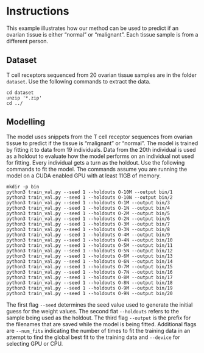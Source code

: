 # Instructions
This example illustrates how our method can be used to predict if an ovarian tissue is either “normal” or “malignant”. Each tissue sample is from a different person.
## Dataset
T cell receptors sequenced from 20 ovarian tissue samples are in the folder `dataset`. Use the following commands to extract the data.
```
cd dataset
unzip '*.zip'
cd ../
```
## Modelling
The model uses snippets from the T cell receptor sequences from ovarian tissue to predict if the tissue is “malignant” or “normal”. The model is trained by fitting it to data from 19 individuals. Data from the 20th individual is used as a holdout to evaluate how the model performs on an individual not used for fitting. Every individual gets a turn as the holdout.  Use the following commands to fit the model. The commands assume you are running the model on a CUDA enabled GPU with at least 11GB of memory.
```
mkdir -p bin
python3 train_val.py --seed 1 --holdouts O-10M --output bin/1
python3 train_val.py --seed 1 --holdouts O-10N --output bin/2
python3 train_val.py --seed 1 --holdouts O-1M --output bin/3
python3 train_val.py --seed 1 --holdouts O-1N --output bin/4
python3 train_val.py --seed 1 --holdouts O-2M --output bin/5
python3 train_val.py --seed 1 --holdouts O-2N --output bin/6
python3 train_val.py --seed 1 --holdouts O-3M --output bin/7
python3 train_val.py --seed 1 --holdouts O-3N --output bin/8
python3 train_val.py --seed 1 --holdouts O-4M --output bin/9
python3 train_val.py --seed 1 --holdouts O-4N --output bin/10
python3 train_val.py --seed 1 --holdouts O-5M --output bin/11
python3 train_val.py --seed 1 --holdouts O-5N --output bin/12
python3 train_val.py --seed 1 --holdouts O-6M --output bin/13
python3 train_val.py --seed 1 --holdouts O-6N --output bin/14
python3 train_val.py --seed 1 --holdouts O-7M --output bin/15
python3 train_val.py --seed 1 --holdouts O-7N --output bin/16
python3 train_val.py --seed 1 --holdouts O-8M --output bin/17
python3 train_val.py --seed 1 --holdouts O-8N --output bin/18
python3 train_val.py --seed 1 --holdouts O-9M --output bin/19
python3 train_val.py --seed 1 --holdouts O-9N --output bin/20
```
The first flag `--seed` determines the seed value used to generate the initial guess for the weight values. The second flat `--holdouts` refers to the sample being used as the holdout. The third flag `--output` is the prefix for the filenames that are saved while the model is being fitted. Additional flags are `--num_fits` indicating the number of times to fit the training data in an attempt to find the global best fit to the training data and `--device` for selecting GPU or CPU.
